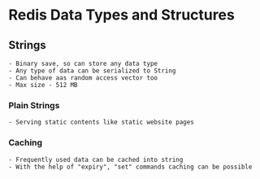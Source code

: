 # Redis Data Types and Structures

## Strings 

    - Binary save, so can store any data type 
    - Any type of data can be serialized to String
    - Can behave aas random access vector too
    - Max size - 512 MB

### Plain Strings

    - Serving static contents like static website pages
    
### Caching 

    - Frequently used data can be cached into string
    - With the help of "expiry", "set" commands caching can be possible

